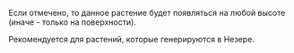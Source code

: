 Если отмечено, то данное растение будет появляться на любой высоте (иначе - только на поверхности).

Рекомендуется для растений, которые генерируются в Незере.